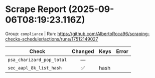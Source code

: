 # Scrape Report (2025-09-06T08:19:23.116Z)

Group: `compliance`  |  Run: https://github.com/AlbertoRoca96/scraping-checks-scheduler/actions/runs/17512149027

| Check | Changed | Keys | Error |
|---|:---:|:--|:--|
| `psa_charizard_pop_total` | — |  |  |
| `sec_aapl_8k_list_hash` | ✅ | hash |  |
